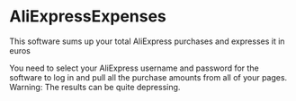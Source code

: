 # AliExpressExpenses
This software sums up your total AliExpress purchases and expresses it in euros

You need to select your AliExpress username and password for the software to log in and pull all the purchase amounts from all of your pages.
Warning: The results can be quite depressing.
